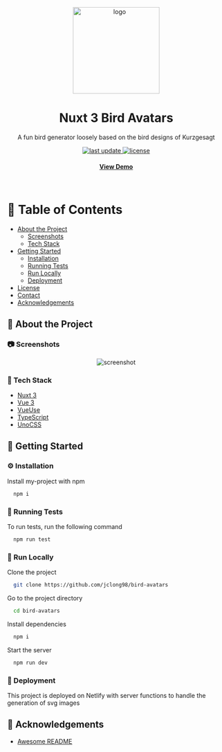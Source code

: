 <div align="center">

  <img src="https://bird-avatars.jacoblong.dev/favicon.svg" alt="logo" width="200" height="auto" />
  <h1>Nuxt 3 Bird Avatars</h1>
  
  <p>
    A fun bird generator loosely based on the bird designs of Kurzgesagt 
  </p>
  
  
  <!-- Badges -->
  <p>
  <a href="">
    <img src="https://img.shields.io/github/last-commit/Jclong98/bird-avatars" alt="last update" />
  </a>
  <a href="https://github.com/Jclong98/bird-avatars/blob/master/LICENSE">
    <img src="https://img.shields.io/github/license/Jclong98/bird-avatars.svg" alt="license" />
  </a>
  </p>

  <h4>
    <a href="https://bird-avatars.jacoblong.dev/">View Demo</a>
  </h4>
</div>

<br />

<!-- Table of Contents -->
# :notebook_with_decorative_cover: Table of Contents

- [About the Project](#star2-about-the-project)
  * [Screenshots](#camera-screenshots)
  * [Tech Stack](#space_invader-tech-stack)
- [Getting Started](#toolbox-getting-started)
  * [Installation](#gear-installation)
  * [Running Tests](#test_tube-running-tests)
  * [Run Locally](#running-run-locally)
  * [Deployment](#triangular_flag_on_post-deployment)
- [License](#warning-license)
- [Contact](#handshake-contact)
- [Acknowledgements](#gem-acknowledgements)

  

<!-- About the Project -->
## :star2: About the Project


<!-- Screenshots -->
### :camera: Screenshots

<div align="center"> 
  <img src="https://i.imgur.com/Bje1G6R.png" alt="screenshot" />
</div>


<!-- TechStack -->
### :space_invader: Tech Stack

- [Nuxt 3](https://v3.nuxtjs.org/)
- [Vue 3](https://vuejs.org/)
- [VueUse](https://vueuse.org/)
- [TypeScript](https://www.typescriptlang.org/)
- [UnoCSS](https://github.com/unocss/unocss)

<!-- Getting Started -->
## 	:toolbox: Getting Started


<!-- Installation -->
### :gear: Installation

Install my-project with npm

```bash
  npm i
```
   
<!-- Running Tests -->
### :test_tube: Running Tests

To run tests, run the following command

```bash
  npm run test
```

<!-- Run Locally -->
### :running: Run Locally

Clone the project

```bash
  git clone https://github.com/jclong98/bird-avatars
```

Go to the project directory

```bash
  cd bird-avatars
```

Install dependencies

```bash
  npm i
```

Start the server

```bash
  npm run dev
```


<!-- Deployment -->
### :triangular_flag_on_post: Deployment

This project is deployed on Netlify with server functions to handle the generation of svg images


<!-- License -->
<!-- ## :warning: License -->

<!-- Distributed under the no License. See LICENSE.txt for more information. -->

<!-- Acknowledgments -->
## :gem: Acknowledgements

 - [Awesome README](https://github.com/matiassingers/awesome-readme)
